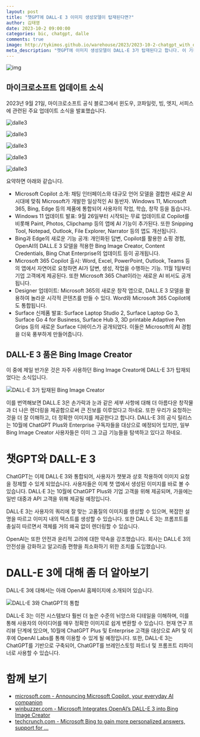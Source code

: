 ```yaml
---
layout: post
title: "챗GPT에 DALL-E 3 이미지 생성모델이 탑재된다면?"
author: 김태영
date: 2023-10-2 09:00:00
categories: bic, chatgpt, dalle
comments: true
image: http://tykimos.github.io/warehouse/2023/2023-10-2-chatgpt_with_dalle3_title_1.jpg
meta_description: "챗GPT에 이미지 생성모델이 DALL-E 3가 탑재된다고 합니다. 이 기능에 대해서 미리 알아보세요."
---
```


![img](http://tykimos.github.io/warehouse/2023/2023-10-2-chatgpt_with_dalle3_title_1.jpg)

## 마이크로소프트 업데이트 소식

2023년 9월 21일, 마이크로소프트 공식 블로그에서 윈도우, 코파일럿, 빙, 엣지, 서피스에 관련된 주요 업데이트 소식을 발표했습니다.

![dalle3](http://tykimos.github.io/warehouse/2023/2023-10-2-chatgpt_with_dalle3_0.jpg)

![dalle3](http://tykimos.github.io/warehouse/2023/2023-10-2-chatgpt_with_dalle3_1.jpg)

![dalle3](http://tykimos.github.io/warehouse/2023/2023-10-2-chatgpt_with_dalle3_2.jpg)

![dalle3](http://tykimos.github.io/warehouse/2023/2023-10-2-chatgpt_with_dalle3_3.jpg)

![dalle3](http://tykimos.github.io/warehouse/2023/2023-10-2-chatgpt_with_dalle3_4.jpg)


요약하면 아래와 같습니다. 

* Microsoft Copilot 소개: 채팅 인터페이스와 대규모 언어 모델을 결합한 새로운 AI 시대에 맞춰 Microsoft가 개발한 일상적인 AI 동반자. Windows 11, Microsoft 365, Bing, Edge 등의 제품에 통합되어 사용자의 작업, 학습, 창작 등을 돕습니다.
* Windows 11 업데이트 발표: 9월 26일부터 시작되는 무료 업데이트로 Copilot를 비롯해 Paint, Photos, Clipchamp 등의 앱에 AI 기능이 추가된다. 또한 Snipping Tool, Notepad, Outlook, File Explorer, Narrator 등의 앱도 개선됩니다.
* Bing과 Edge의 새로운 기능 공개: 개인화된 답변, Copilot를 활용한 쇼핑 경험, OpenAI의 DALL.E 3 모델을 적용한 Bing Image Creator, Content Credentials, Bing Chat Enterprise의 업데이트 등이 공개됩니다.
* Microsoft 365 Copilot 출시: Word, Excel, PowerPoint, Outlook, Teams 등의 앱에서 자연어로 요청하면 AI가 답변, 생성, 작업을 수행하는 기능. 11월 1일부터 기업 고객에게 제공된다. 또한 Microsoft 365 Chat이라는 새로운 AI 비서도 공개됩니다.
* Designer 업데이트: Microsoft 365의 새로운 창작 앱으로, DALL.E 3 모델을 활용하여 놀라운 시각적 콘텐츠를 만들 수 있다. Word와 Microsoft 365 Copilot에도 통합됩니다.
* Surface 신제품 발표: Surface Laptop Studio 2, Surface Laptop Go 3, Surface Go 4 for Business, Surface Hub 3, 3D printable Adaptive Pen Grips 등의 새로운 Surface 디바이스가 공개되었다. 이들은 Microsoft의 AI 경험을 더욱 풍부하게 만들어줍니다.

## DALL-E 3 품은 Bing Image Creator

이 중에 제일 반가운 것은 자주 사용하던 Bing Image Creator에 DALL-E 3가 탑재되었다는 소식입니다.

![DALL-E 3가 탑재된 Bing Image Creator](http://tykimos.github.io/warehouse/2023/2023-9-30-dalle3_in_bing_image_creator_1.jpg)

이를 번역해보면 DALL.E 3은 손가락과 눈과 같은 세부 사항에 대해 더 아름다운 창작물과 더 나은 렌더링을 제공함으로써 큰 진보를 이루었다고 하네요. 또한 우리가 요청하는 것을 더 잘 이해하고, 더 정확한 이미지를 제공한다고 합니다. DALL-E 3의 공식 릴리스는 10월에 ChatGPT Plus와 Enterprise 구독자들을 대상으로 예정되어 있지만, 일부 Bing Image Creator 사용자들은 이미 그 고급 기능들을 탐색하고 있다고 하네요.

# 챗GPT와 DALL-E 3

ChatGPT는 이제 DALL·E 3와 통합되어, 사용자가 챗봇과 상호 작용하여 이미지 요청을 정제할 수 있게 되었습니다. 사용자들은 이제 챗 앱에서 생성된 이미지를 바로 볼 수 있습니다. DALL·E 3는 10월에 ChatGPT Plus와 기업 고객을 위해 제공되며, 가을에는 일반 대중과 API 고객을 위해 제공될 예정입니다.

DALL·E 3는 사용자의 쿼리에 잘 맞는 고품질의 이미지를 생성할 수 있으며, 복잡한 설명을 따르고 이미지 내의 텍스트를 생성할 수 있습니다. 또한 DALL·E 3는 프롬프트를 충실히 따르면서 객체를 거의 왜곡 없이 렌더링할 수 있습니다.

OpenAI는 또한 안전과 윤리적 고려에 대한 약속을 강조했습니다. 회사는 DALL·E 3의 안전성을 강화하고 알고리즘 편향을 최소화하기 위한 조치를 도입했습니다.

# DALL-E 3에 대해 좀 더 알아보기

DALL-E 3에 대해서는 아래 OpenAI 홈페이지에 소개되어 있습니다. 

![DALL-E 3와 ChatGPT의 통합](http://tykimos.github.io/warehouse/2023/2023-9-30-dalle3_in_bing_image_creator_2.jpg)

DALL-E 3는 이전 시스템보다 훨씬 더 높은 수준의 뉘앙스와 디테일을 이해하며, 이를 통해 사용자의 아이디어를 매우 정확한 이미지로 쉽게 변환할 수 있습니다. 현재 연구 프리뷰 단계에 있으며, 10월에 ChatGPT Plus 및 Enterprise 고객을 대상으로 API 및 이후에 OpenAI Labs를 통해 이용할 수 있게 될 예정입니다. 또한, DALL-E 3는 ChatGPT를 기반으로 구축되어, ChatGPT를 브레인스토밍 파트너 및 프롬프트 리파이너로 사용할 수 있습니다​.

# 함께 보기

* [microsoft.com - Announcing Microsoft Copilot, your everyday AI companion](https://blogs.microsoft.com/blog/2023/09/21/announcing-microsoft-copilot-your-everyday-ai-companion/)
* [winbuzzer.com - Microsoft Integrates OpenAI’s DALL-E 3 into Bing Image Creator](https://winbuzzer.com/2023/09/22/microsoft-integrates-openais-dall-e-3-into-bing-image-creator-xcxwbn/)
* [techcrunch.com - Microsoft Bing to gain more personalized answers, support for ...](https://techcrunch.com/2023/09/22/microsoft-bing-to-gain-more-personalized-answers-support-for-dalle-e-3-and-watermarked-ai-images/)